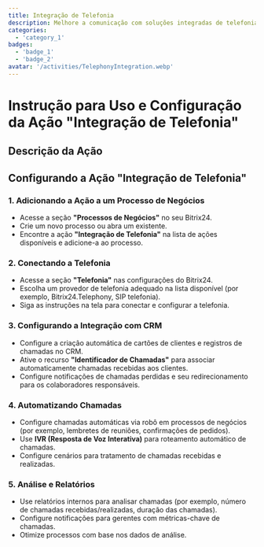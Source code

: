 ```yaml
---
title: Integração de Telefonia
description: Melhore a comunicação com soluções integradas de telefonia.
categories: 
  - 'category_1'
badges:
  - 'badge_1'
  - 'badge_2'
avatar: '/activities/TelephonyIntegration.webp'
---
```


# Instrução para Uso e Configuração da Ação "Integração de Telefonia"

## Descrição da Ação

## **Configurando a Ação "Integração de Telefonia"**

### 1. Adicionando a Ação a um Processo de Negócios
- Acesse a seção **"Processos de Negócios"** no seu Bitrix24.
- Crie um novo processo ou abra um existente.
- Encontre a ação **"Integração de Telefonia"** na lista de ações disponíveis e adicione-a ao processo.

### 2. Conectando a Telefonia
- Acesse a seção **"Telefonia"** nas configurações do Bitrix24.
- Escolha um provedor de telefonia adequado na lista disponível (por exemplo, Bitrix24.Telephony, SIP telefonia).
- Siga as instruções na tela para conectar e configurar a telefonia.

### 3. Configurando a Integração com CRM
- Configure a criação automática de cartões de clientes e registros de chamadas no CRM.
- Ative o recurso **"Identificador de Chamadas"** para associar automaticamente chamadas recebidas aos clientes.
- Configure notificações de chamadas perdidas e seu redirecionamento para os colaboradores responsáveis.

### 4. Automatizando Chamadas
- Configure chamadas automáticas via robô em processos de negócios (por exemplo, lembretes de reuniões, confirmações de pedidos).
- Use **IVR (Resposta de Voz Interativa)** para roteamento automático de chamadas.
- Configure cenários para tratamento de chamadas recebidas e realizadas.

### 5. Análise e Relatórios
- Use relatórios internos para analisar chamadas (por exemplo, número de chamadas recebidas/realizadas, duração das chamadas).
- Configure notificações para gerentes com métricas-chave de chamadas.
- Otimize processos com base nos dados de análise.